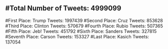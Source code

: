 #Total Number of Tweets: 4999099 
---
#First Place: Trump Tweets: 1997439
#Second Place: Cruz Tweets: 853628
#Third Place: Clinton Tweets: 570679
#Fourth Place: Rubio Tweets: 507365
#Fifth Place: Jeb! Tweets: 451792
#Sixth Place: Sanders Tweets: 327815
#Seventh Place: Carson Tweets: 153327
#Last Place: Kasich Tweets: 137054
